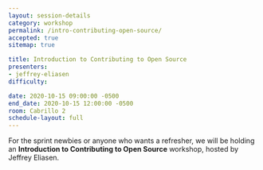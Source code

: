 ```yaml
---
layout: session-details
category: workshop
permalink: /intro-contributing-open-source/
accepted: true
sitemap: true

title: Introduction to Contributing to Open Source
presenters:
- jeffrey-eliasen
difficulty:

date: 2020-10-15 09:00:00 -0500
end_date: 2020-10-15 12:00:00 -0500
room: Cabrillo 2
schedule-layout: full
---
```

For the sprint newbies or anyone who wants a refresher, we will be holding an **Introduction to Contributing to Open Source** workshop, hosted by Jeffrey Eliasen.

